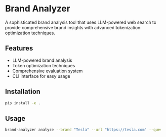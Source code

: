# Brand Analyzer

A sophisticated brand analysis tool that uses LLM-powered web search to provide comprehensive brand insights with advanced tokenization optimization techniques.

## Features

- LLM-powered brand analysis
- Token optimization techniques
- Comprehensive evaluation system
- CLI interface for easy usage

## Installation

```bash
pip install -e .
```

## Usage

```bash
brand-analyzer analyze --brand "Tesla" --url "https://tesla.com" --question "What are Tesla's latest innovations?"
```

